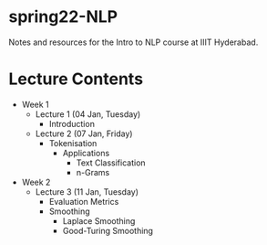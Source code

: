 # spring22-NLP
Notes and resources for the Intro to NLP course at IIIT Hyderabad.

# Lecture Contents
* Week 1
    - Lecture 1 (04 Jan, Tuesday)
        - Introduction
    - Lecture 2 (07 Jan, Friday)
        - Tokenisation
            - Applications
                - Text Classification
                - n-Grams
* Week 2
    - Lecture 3 (11 Jan, Tuesday)
        - Evaluation Metrics
        - Smoothing
            - Laplace Smoothing
            - Good-Turing Smoothing
